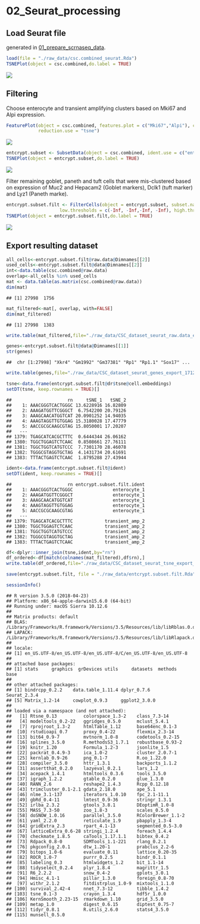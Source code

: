 02\_Seurat\_processing
================

Load Seurat file
----------------

generated in [01\_prepare\_scrnaseq\_data](01_prepare_scrnaseq_data.md).

``` r
load(file = "./raw_data/csc.combined_seurat.Rda")
TSNEPlot(object = csc.combined,do.label = TRUE)
```

![](02_Seurat_processing_files/figure-markdown_github/01-1.png)

Filtering
---------

Choose enterocyte and transient amplifying clusters based on Mki67 and Alpi expression.

``` r
FeaturePlot(object = csc.combined, features.plot = c("Mki67","Alpi"), cols.use = c("grey", "blue"), 
            reduction.use = "tsne")
```

![](02_Seurat_processing_files/figure-markdown_github/02-1.png)

``` r
entcrypt.subset <- SubsetData(object = csc.combined, ident.use = c("enterocyte_1", "enterocyte_2","enterocyte_3","enterocyte_4","enterocyte_5","enterocyte_6","transient_amp_1","transient_amp_2"))
TSNEPlot(object = entcrypt.subset,do.label = TRUE)
```

![](02_Seurat_processing_files/figure-markdown_github/02-2.png)

Filter remaining goblet, paneth and tuft cells that were mis-clustered based on expression of Muc2 and Hepacam2 (Goblet markers), Dclk1 (tuft marker) and Lyz1 (Paneth marke).

``` r
entcrypt.subset.filt <- FilterCells(object = entcrypt.subset, subset.names = c("Muc2", "Dclk1","Hepacam2","Lyz1"), 
                    low.thresholds = c(-Inf, -Inf,-Inf, -Inf), high.thresholds = c(2, 1,1.5,4.5))   #hepacam2 expressed in goblet cells
TSNEPlot(object = entcrypt.subset.filt,do.label = TRUE)
```

![](02_Seurat_processing_files/figure-markdown_github/03-1.png)

Export resulting dataset
------------------------

``` r
all_cells<-entcrypt.subset.filt@raw.data@Dimnames[[2]]
used_cells<-entcrypt.subset.filt@data@Dimnames[[2]]
int<-data.table(csc.combined@raw.data)
overlap<-all_cells %in% used_cells
mat <- data.table(as.matrix(csc.combined@raw.data))
dim(mat)
```

    ## [1] 27998  1756

``` r
mat_filtered<-mat[, overlap, with=FALSE]
dim(mat_filtered)
```

    ## [1] 27998  1383

``` r
write.table(mat_filtered,file="./raw_data/CSC_dataset_seurat_raw.data_export_171212.txt",row.names = F,quote = F)

genes<-entcrypt.subset.filt@data@Dimnames[[1]]
str(genes)
```

    ##  chr [1:27998] "Xkr4" "Gm1992" "Gm37381" "Rp1" "Rp1.1" "Sox17" ...

``` r
write.table(genes,file="./raw_data/CSC_dataset_seurat_genes_export_171212.txt",row.names = F,quote = F,col.names = F)

tsne<-data.frame(entcrypt.subset.filt@dr$tsne@cell.embeddings)
setDT(tsne, keep.rownames = TRUE)[]
```

    ##                     rn     tSNE_1   tSNE_2
    ##    1: AAACGGGTCACTGGGC 13.6228916 16.82809
    ##    2: AAAGATGGTTCGGGCT  6.7542200 20.79126
    ##    3: AAAGCAACATGGTCAT 20.0901252 14.94035
    ##    4: AAAGTAGGTTGTGGAG 15.3180028 17.47779
    ##    5: AACCGCGCAAGCGTAG 15.8050001 17.20207
    ##   ---                                     
    ## 1379: TGAGCATCACGCTTTC  0.6444344 26.06162
    ## 1380: TGGCTGGAGTCTCAAC  0.8508661 27.76111
    ## 1381: TGGCTGGTCATGTCCC  7.7301170 28.46078
    ## 1382: TGGGCGTAGGTGCTAG  4.1431734 20.61691
    ## 1383: TTTACTGAGTCTCAAC  1.8795288 27.43944

``` r
ident<-data.frame(entcrypt.subset.filt@ident)
setDT(ident, keep.rownames = TRUE)[]
```

    ##                     rn entcrypt.subset.filt.ident
    ##    1: AAACGGGTCACTGGGC               enterocyte_1
    ##    2: AAAGATGGTTCGGGCT               enterocyte_1
    ##    3: AAAGCAACATGGTCAT               enterocyte_1
    ##    4: AAAGTAGGTTGTGGAG               enterocyte_1
    ##    5: AACCGCGCAAGCGTAG               enterocyte_1
    ##   ---                                            
    ## 1379: TGAGCATCACGCTTTC            transient_amp_2
    ## 1380: TGGCTGGAGTCTCAAC            transient_amp_2
    ## 1381: TGGCTGGTCATGTCCC            transient_amp_2
    ## 1382: TGGGCGTAGGTGCTAG            transient_amp_2
    ## 1383: TTTACTGAGTCTCAAC            transient_amp_2

``` r
df<-dplyr::inner_join(tsne,ident,by="rn")
df_ordered<-df[match(colnames(mat_filtered),df$rn),]
write.table(df_ordered,file="./raw_data/CSC_dataset_seurat_tsne_export_171212.txt",row.names = F,quote = F)

save(entcrypt.subset.filt, file = "./raw_data/entcrypt.subset.filt.Rda")
```

``` r
sessionInfo()
```

    ## R version 3.5.0 (2018-04-23)
    ## Platform: x86_64-apple-darwin15.6.0 (64-bit)
    ## Running under: macOS Sierra 10.12.6
    ## 
    ## Matrix products: default
    ## BLAS: /Library/Frameworks/R.framework/Versions/3.5/Resources/lib/libRblas.0.dylib
    ## LAPACK: /Library/Frameworks/R.framework/Versions/3.5/Resources/lib/libRlapack.dylib
    ## 
    ## locale:
    ## [1] en_US.UTF-8/en_US.UTF-8/en_US.UTF-8/C/en_US.UTF-8/en_US.UTF-8
    ## 
    ## attached base packages:
    ## [1] stats     graphics  grDevices utils     datasets  methods   base     
    ## 
    ## other attached packages:
    ## [1] bindrcpp_0.2.2    data.table_1.11.4 dplyr_0.7.6       Seurat_2.3.4     
    ## [5] Matrix_1.2-14     cowplot_0.9.3     ggplot2_3.0.0    
    ## 
    ## loaded via a namespace (and not attached):
    ##   [1] Rtsne_0.13          colorspace_1.3-2    class_7.3-14       
    ##   [4] modeltools_0.2-22   ggridges_0.5.0      mclust_5.4.1       
    ##   [7] rprojroot_1.3-2     htmlTable_1.12      base64enc_0.1-3    
    ##  [10] rstudioapi_0.7      proxy_0.4-22        flexmix_2.3-14     
    ##  [13] bit64_0.9-7         mvtnorm_1.0-8       codetools_0.2-15   
    ##  [16] splines_3.5.0       R.methodsS3_1.7.1   robustbase_0.93-2  
    ##  [19] knitr_1.20          Formula_1.2-3       jsonlite_1.5       
    ##  [22] packrat_0.4.9-3     ica_1.0-2           cluster_2.0.7-1    
    ##  [25] kernlab_0.9-26      png_0.1-7           R.oo_1.22.0        
    ##  [28] compiler_3.5.0      httr_1.3.1          backports_1.1.2    
    ##  [31] assertthat_0.2.0    lazyeval_0.2.1      lars_1.2           
    ##  [34] acepack_1.4.1       htmltools_0.3.6     tools_3.5.0        
    ##  [37] igraph_1.2.2        gtable_0.2.0        glue_1.3.0         
    ##  [40] RANN_2.6            reshape2_1.4.3      Rcpp_0.12.18       
    ##  [43] trimcluster_0.1-2.1 gdata_2.18.0        ape_5.1            
    ##  [46] nlme_3.1-137        iterators_1.0.10    fpc_2.1-11.1       
    ##  [49] gbRd_0.4-11         lmtest_0.9-36       stringr_1.3.1      
    ##  [52] irlba_2.3.2         gtools_3.8.1        DEoptimR_1.0-8     
    ##  [55] MASS_7.3-50         zoo_1.8-3           scales_0.5.0       
    ##  [58] doSNOW_1.0.16       parallel_3.5.0      RColorBrewer_1.1-2 
    ##  [61] yaml_2.2.0          reticulate_1.9      pbapply_1.3-4      
    ##  [64] gridExtra_2.3       rpart_4.1-13        segmented_0.5-3.0  
    ##  [67] latticeExtra_0.6-28 stringi_1.2.4       foreach_1.4.4      
    ##  [70] checkmate_1.8.5     caTools_1.17.1.1    bibtex_0.4.2       
    ##  [73] Rdpack_0.8-0        SDMTools_1.1-221    rlang_0.2.1        
    ##  [76] pkgconfig_2.0.1     dtw_1.20-1          prabclus_2.2-6     
    ##  [79] bitops_1.0-6        evaluate_0.11       lattice_0.20-35    
    ##  [82] ROCR_1.0-7          purrr_0.2.5         bindr_0.1.1        
    ##  [85] labeling_0.3        htmlwidgets_1.2     bit_1.1-14         
    ##  [88] tidyselect_0.2.4    plyr_1.8.4          magrittr_1.5       
    ##  [91] R6_2.2.2            snow_0.4-2          gplots_3.0.1       
    ##  [94] Hmisc_4.1-1         pillar_1.3.0        foreign_0.8-70     
    ##  [97] withr_2.1.2         fitdistrplus_1.0-9  mixtools_1.1.0     
    ## [100] survival_2.42-4     nnet_7.3-12         tibble_1.4.2       
    ## [103] tsne_0.1-3          crayon_1.3.4        hdf5r_1.0.0        
    ## [106] KernSmooth_2.23-15  rmarkdown_1.10      grid_3.5.0         
    ## [109] metap_1.0           digest_0.6.15       diptest_0.75-7     
    ## [112] tidyr_0.8.1         R.utils_2.6.0       stats4_3.5.0       
    ## [115] munsell_0.5.0
